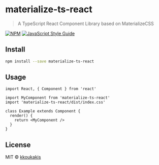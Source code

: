 # materialize-ts-react

> A TypeScript React Component Library based on MaterializeCSS

[![NPM](https://img.shields.io/npm/v/materialize-ts-react.svg)](https://www.npmjs.com/package/materialize-ts-react) [![JavaScript Style Guide](https://img.shields.io/badge/code_style-standard-brightgreen.svg)](https://standardjs.com)

## Install

```bash
npm install --save materialize-ts-react
```

## Usage

```tsx
import React, { Component } from 'react'

import MyComponent from 'materialize-ts-react'
import 'materialize-ts-react/dist/index.css'

class Example extends Component {
  render() {
    return <MyComponent />
  }
}
```

## License

MIT © [kkoukakis](https://github.com/kkoukakis)
